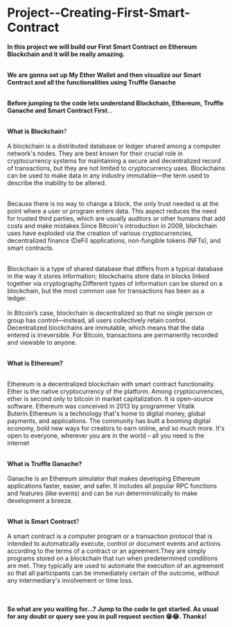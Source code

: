 # Project--Creating-First-Smart-Contract

<table>
  
**In this project we will build our First Smart Contract on Ethereum Blockchain and it will be really amazing.** <br></br>

**We are gonna set up My Ether Wallet and then visualize our Smart Contract and all the functionalities using Truffle Ganache**<br></br>

**Before jumping to the code lets understand Blockchain, Ethereum, Truffle Ganache and Smart Contract First**...<br></br>

**What is Blockchain**?<br></br>
A blockchain is a distributed database or ledger shared among a computer network's nodes. They are best known for their crucial role in cryptocurrency systems for maintaining a secure and decentralized record of transactions, but they are not limited to cryptocurrency uses. Blockchains can be used to make data in any industry immutable—the term used to describe the inability to be altered.<br></br>

Because there is no way to change a block, the only trust needed is at the point where a user or program enters data. This aspect reduces the need for trusted third parties, which are usually auditors or other humans that add costs and make mistakes.Since Bitcoin's introduction in 2009, blockchain uses have exploded via the creation of various cryptocurrencies, decentralized finance (DeFi) applications, non-fungible tokens (NFTs), and smart contracts.<br></br>

Blockchain is a type of shared database that differs from a typical database in the way it stores information; blockchains store data in blocks linked together via cryptography.Different types of information can be stored on a blockchain, but the most common use for transactions has been as a ledger.<br></br>
In Bitcoin’s case, blockchain is decentralized so that no single person or group has control—instead, all users collectively retain control.
Decentralized blockchains are immutable, which means that the data entered is irreversible. For Bitcoin, transactions are permanently recorded and viewable to anyone.<br></br>


**What is Ethereum?** <br></br>

Ethereum is a decentralized blockchain with smart contract functionality. Ether is the native cryptocurrency of the platform. Among cryptocurrencies, ether is second only to bitcoin in market capitalization. It is open-source software. Ethereum was conceived in 2013 by programmer Vitalik Buterin.Ethereum is a technology that's home to digital money, global payments, and applications. The community has built a booming digital economy, bold new ways for creators to earn online, and so much more. It's open to everyone, wherever you are in the world – all you need is the internet<br></br>

**What is Truffle Ganache?** <br></br>
Ganache is an Ethereum simulator that makes developing Ethereum applications faster, easier, and safer. It includes all popular RPC functions and features (like events) and can be run deterministically to make development a breeze.<br></br>

**What is Smart Contract**? <br></br>
A smart contract is a computer program or a transaction protocol that is intended to automatically execute, control or document events and actions according to the terms of a contract or an agreement.They are simply programs stored on a blockchain that run when predetermined conditions are met. They typically are used to automate the execution of an agreement so that all participants can be immediately certain of the outcome, without any intermediary's involvement or time loss.<br></br>

</table>

**So what are you waiting for...? Jump to the code to get started. As usual for any doubt or query see you in pull request section 😁😂. Thanks!**


